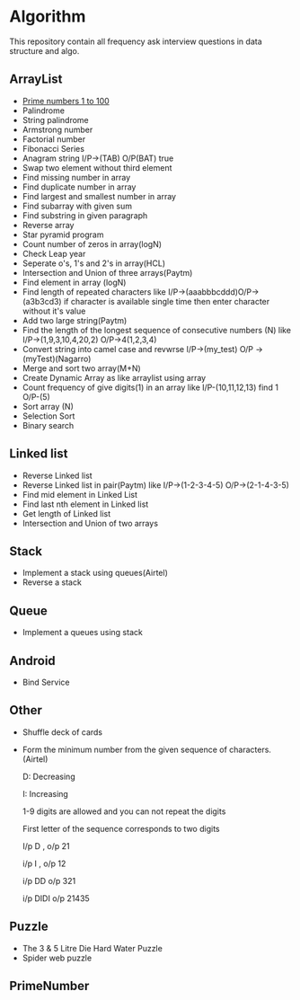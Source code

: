 # Algorithm

This repository contain all frequency ask interview questions in data structure and algo.

## ArrayList
- [Prime numbers 1 to 100](#PrimeNumber)
- Palindrome
- String palindrome
- Armstrong number
- Factorial number
- Fibonacci Series
- Anagram string I/P->(TAB) O/P(BAT) true
- Swap two element without third element
- Find missing number in array
- Find duplicate number in array
- Find largest and smallest number in array
- Find subarray with given sum
- Find substring in given paragraph
- Reverse array 
- Star pyramid program
- Count number of zeros in array(logN)
- Check Leap year
- Seperate o's, 1's and 2's in array(HCL)
- Intersection and Union of three arrays(Paytm)
- Find element in array (logN) 
- Find length of repeated characters like I/P->(aaabbbcddd)O/P->(a3b3cd3)
	if character is available single time then enter character without it's value
- Add two large string(Paytm)
- Find the length of the longest sequence of consecutive numbers (N) like I/P->(1,9,3,10,4,20,2) O/P->4(1,2,3,4)
- Convert string into camel case and revwrse I/P->(my_test) O/P ->(myTest)(Nagarro)
- Merge and sort two array(M+N)
- Create Dynamic Array as like arraylist using array
- Count frequency of give digits(1) in an array like I/P-(10,11,12,13) find 1 O/P-(5)
- Sort array (N)
- Selection Sort
- Binary search

## Linked list
- Reverse Linked list
- Reverse Linked list in pair(Paytm) like I/P->(1-2-3-4-5) O/P->(2-1-4-3-5)
- Find mid element in Linked List 
- Find last nth element in Linked list
- Get length of Linked list
- Intersection and Union of two arrays

## Stack
- Implement a stack using queues(Airtel)
- Reverse a stack

## Queue
- Implement a queues using stack

## Android
- Bind Service 

## Other
- Shuffle deck of cards
- Form the minimum number from the given sequence of characters.(Airtel)
	
	D: Decreasing
	
	I: Increasing
	
	1-9 digits are allowed and you can not repeat the digits
	
	First letter of the sequence corresponds to two digits

	I/p D , o/p  21
	
	i/p I , o/p  12
	
	i/p DD  o/p 321
	
	i/p DIDI  o/p 21435
	
## Puzzle
- The 3 & 5 Litre Die Hard Water Puzzle
- Spider web puzzle



## PrimeNumber

















































